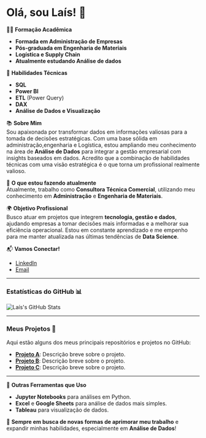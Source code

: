 # Olá, sou Laís! 👋

👩‍🎓 **Formação Acadêmica**  
- **Formada em Administração de Empresas**  
- **Pós-graduada em Engenharia de Materiais**
- **Logística e Supply Chain**  
- **Atualmente estudando Análise de dados**

🔧 **Habilidades Técnicas**  
- **SQL**  
- **Power BI**  
- **ETL** (Power Query)  
- **DAX**  
- **Análise de Dados e Visualização**

📚 **Sobre Mim**  
Sou apaixonada por transformar dados em informações valiosas para a tomada de decisões estratégicas. Com uma base sólida em administração,engenharia e Logística, estou ampliando meu conhecimento na área de **Análise de Dados** para integrar a gestão empresarial com insights baseados em dados. Acredito que a combinação de habilidades técnicas com uma visão estratégica é o que torna um profissional realmente valioso.

💼 **O que estou fazendo atualmente**  
Atualmente, trabalho como **Consultora Técnica Comercial**, utilizando meu conhecimento em **Administração** e **Engenharia de Materiais**.

🌍 **Objetivo Profissional**  
Busco atuar em projetos que integrem **tecnologia, gestão e dados**, ajudando empresas a tomar decisões mais informadas e a melhorar sua eficiência operacional. Estou em constante aprendizado e me empenho para me manter atualizada nas últimas tendências de **Data Science**.

📬 **Vamos Conectar!**  
- [LinkedIn](https://br.linkedin.com/in/la%C3%ADs-porto-032193108) 
- [Email](Laisporto@rocketmail.com)

---

### Estatísticas do GitHub 📊

![Laís's GitHub Stats](https://github-readme-stats.vercel.app/api?username=laisporto&show_icons=true&count_private=true&hide_title=true&hide=prs&theme=radical)

---

### Meus Projetos 🌟  
Aqui estão alguns dos meus principais repositórios e projetos no GitHub:

- **[Projeto A](link-do-repositorio)**: Descrição breve sobre o projeto.
- **[Projeto B](link-do-repositorio)**: Descrição breve sobre o projeto.
- **[Projeto C](link-do-repositorio)**: Descrição breve sobre o projeto.

---

🔗 **Outras Ferramentas que Uso**  
- **Jupyter Notebooks** para análises em Python.
- **Excel** e **Google Sheets** para análise de dados mais simples.
- **Tableau** para visualização de dados.

🔄 **Sempre em busca de novas formas de aprimorar meu trabalho** e expandir minhas habilidades, especialmente em **Análise de Dados**!

